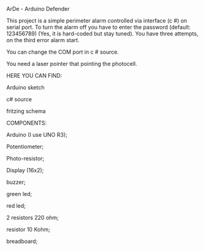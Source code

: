 ArDe - Arduino Defender 


This project is a simple perimeter alarm controlled via interface (c #)
on serial port.
To turn the alarm off you have to enter the password (default:
123456789) (Yes, it is hard-coded but stay tuned).
You have three attempts, on the third error alarm start.

You can change the COM port in c # source.

You need a laser pointer that pointing the photocell.


HERE YOU CAN FIND:

Arduino sketch

c# source

fritzing schema


COMPONENTS:

Arduino (I use UNO R3);

Potentiometer;

Photo-resistor;

Display (16x2);

buzzer;

green led;

red led;

2 resistors 220 ohm;

resistor 10 Kohm;

breadboard;
